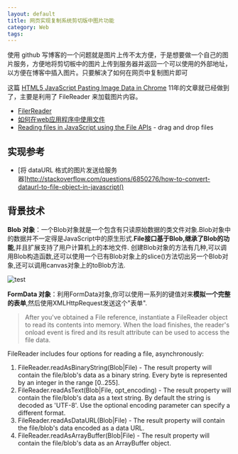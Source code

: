 ```yaml
---
layout: default
title: 网页实现复制系统剪切版中图片功能
category: Web
tags: 
---
```


使用 github 写博客的一个问题就是图片上传不太方便，于是想要做一个自己的图片服务，方便地将剪切板中的图片上传到服务器并返回一个可以使用的外部地址，以方便在博客中插入图片。只要解决了如何在网页中复制图片即可

这篇 [HTML5 JavaScript Pasting Image Data in Chrome](http://strd6.com/2011/09/html5-javascript-pasting-image-data-in-chrome/) 11年的文章就已经做到了，主要是利用了 FileReader 来加载图片内容。

+ [FilerReader](https://developer.mozilla.org/zh-CN/docs/Web/API/FileReader)
+ [如何在web应用程序中使用文件](https://developer.mozilla.org/zh-CN/docs/Using_files_from_web_applications)
+ [Reading files in JavaScript using the File APIs](http://www.html5rocks.com/en/tutorials/file/dndfiles/) - drag and drop files

## 实现参考

+ [将 dataURL 格式的图片发送给服务器]http://stackoverflow.com/questions/6850276/how-to-convert-dataurl-to-file-object-in-javascript()

## 背景技术
**Blob 对象**：一个Blob对象就是一个包含有只读原始数据的类文件对象.Blob对象中的数据并不一定得是JavaScript中的原生形式.**File接口基于Blob,继承了Blob的功能**,并且扩展支持了用户计算机上的本地文件.
创建Blob对象的方法有几种,可以调用Blob构造函数,还可以使用一个已有Blob对象上的slice()方法切出另一个Blob对象,还可以调用canvas对象上的toBlob方法.

![test](http:127.0.0.1:30000/upload/80cc11c86b9c8f0a5771de860e2dede9)

**FormData 对象**：利用FormData对象,你可以使用一系列的键值对来**模拟一个完整的表单**,然后使用XMLHttpRequest发送这个"表单".

>After you've obtained a File reference, instantiate a FileReader object to read its contents into memory. When the load finishes, the reader's onload event is fired and its result attribute can be used to access the file data.

FileReader includes four options for reading a file, asynchronously:

1. FileReader.readAsBinaryString(Blob|File) - The result property will contain the file/blob's data as a binary string. Every byte is represented by an integer in the range [0..255].
2. FileReader.readAsText(Blob|File, opt_encoding) - The result property will contain the file/blob's data as a text string. By default the string is decoded as 'UTF-8'. Use the optional encoding parameter can specify a different format.
3. FileReader.readAsDataURL(Blob|File) - The result property will contain the file/blob's data encoded as a data URL.
4. FileReader.readAsArrayBuffer(Blob|File) - The result property will contain the file/blob's data as an ArrayBuffer object.
